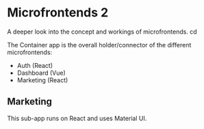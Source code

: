 # Microfrontends 2

A deeper look into the concept and workings of microfrontends. cd 

The Container app is the overall holder/connector of the different microfrontends:
- Auth (React)
- Dashboard (Vue)
- Marketing (React) 

## Marketing 

This sub-app runs on React and uses Material UI.
